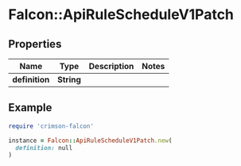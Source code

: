 # Falcon::ApiRuleScheduleV1Patch

## Properties

| Name | Type | Description | Notes |
| ---- | ---- | ----------- | ----- |
| **definition** | **String** |  |  |

## Example

```ruby
require 'crimson-falcon'

instance = Falcon::ApiRuleScheduleV1Patch.new(
  definition: null
)
```


